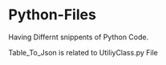# Python-Files

Having Differnt snippents of Python Code.

Table_To_Json is related to UtiliyClass.py File
